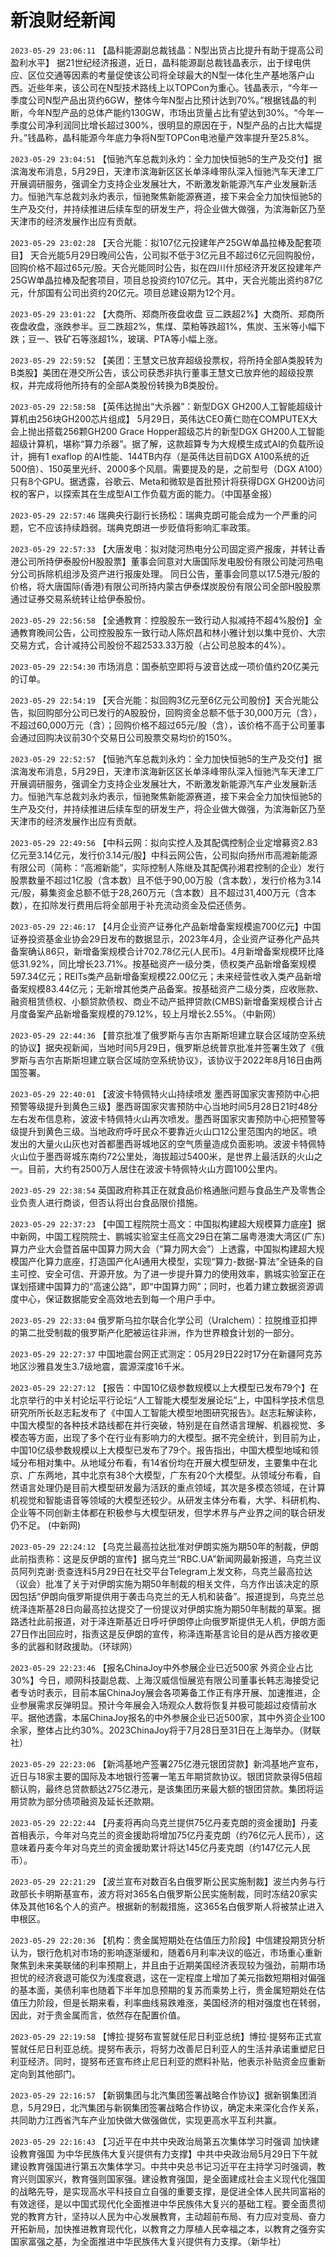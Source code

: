 # 新浪财经新闻
`2023-05-29 23:06:11` 【晶科能源副总裁钱晶：N型出货占比提升有助于提高公司盈利水平】 据21世纪经济报道，近日，晶科能源副总裁钱晶表示，出于绿电供应、区位交通等因素的考量促使该公司将全球最大的N型一体化生产基地落户山西。近些年来，该公司在N型技术路线上以TOPCon为重心。钱晶表示，“今年一季度公司N型产品出货约6GW，整体今年N型占比预计达到70%。”根据钱晶的判断，今年N型产品的总体产能约130GW，市场出货量占比有望达到30%。“今年一季度公司净利润同比增长超过300%，很明显的原因在于，N型产品的占比大幅提升。”钱晶称，晶科能源今年底力争将N型TOPCon电池量产效率提升至25.8%。

`2023-05-29 23:04:51` 【恒驰汽车总裁刘永灼：全力加快恒驰5的生产及交付】据滨海发布消息，5月29日，天津市滨海新区区长单泽峰带队深入恒驰汽车天津工厂开展调研服务，强调全力支持企业发展壮大，不断激发新能源汽车产业发展新活力。恒驰汽车总裁刘永灼表示，恒驰聚焦新能源赛道，接下来会全力加快恒驰5的生产及交付，并持续推进后续车型的研发生产，将企业做大做强，为滨海新区乃至天津市的经济发展作出应有贡献。

`2023-05-29 23:02:28` 【天合光能：拟107亿元投建年产25GW单晶拉棒及配套项目】 天合光能5月29日晚间公告，公司拟不低于3亿元且不超过6亿元回购股份，回购价格不超过65元/股。天合光能同时公告，拟在四川什邡经济开发区投建年产25GW单晶拉棒及配套项目，项目总投资约107亿元。其中，天合光能出资约87亿元，什邡国有公司出资约20亿元。项目总建设期为12个月。

`2023-05-29 23:01:22` 【大商所、郑商所夜盘收盘 豆二跌超2%】大商所、郑商所夜盘收盘，涨跌参半。豆二跌超2%，焦煤、菜粕等跌超1%，焦炭、玉米等小幅下跌；豆一、铁矿石等涨超1%，玻璃、PTA等小幅上涨。

`2023-05-29 22:59:52` 【美团：王慧文已放弃超级投票权，将所持全部A类股转为B类股】美团在港交所公告，该公司获悉非执行董事王慧文已放弃他的超级投票权，并完成将他所持有的全部A类股份转换为B类股份。

`2023-05-29 22:58:58` 【英伟达抛出“大杀器”：新型DGX GH200人工智能超级计算机由256块GH200芯片组成】 5月29日，英伟达CEO黄仁勋在COMPUTEX大会上抛出搭载256颗GH200 Grace Hopper超级芯片的新型DGX GH200人工智能超级计算机，堪称“算力杀器”。据了解，这款超算专为大规模生成式AI的负载所设计，拥有1 exaflop 的AI性能、144TB内存（是英伟达目前DGX A100系统的近500倍）、150英里光纤、2000多个风扇。需要提及的是，之前型号（DGX A100）只有8个GPU。据透露，谷歌云、Meta和微软是首批预计将获得DGX GH200访问权的客户，以探索其在生成型AI工作负载方面的能力。（中国基金报）

`2023-05-29 22:57:46` 瑞典央行副行长扬松：瑞典克朗可能会成为一个严重的问题，它不应该持续趋弱。瑞典克朗进一步贬值将影响汇率政策。

`2023-05-29 22:57:33` 【大唐发电：拟对陡河热电分公司固定资产报废，并转让香港公司所持伊泰股份H股股票】董事会同意对大唐国际发电股份有限公司陡河热电分公司拆除机组涉及资产进行报废处理。 同日公告，董事会同意以17.5港元/股的价格，将大唐国际(香港)有限公司所持内蒙古伊泰煤炭股份有限公司全部H股股票通过证券交易系统转让给伊泰股份。

`2023-05-29 22:56:58` 【全通教育：控股股东一致行动人拟减持不超4%股份】全通教育晚间公告，公司控股股东一致行动人陈炽昌和林小雅计划以集中竞价、大宗交易方式，合计减持公司股份不超2533.33万股（占公司总股本的4%）。

`2023-05-29 22:54:30` 市场消息：国泰航空即将与波音达成一项价值约20亿美元的订单。

`2023-05-29 22:54:19` 【天合光能：拟回购3亿元至6亿元公司股份】天合光能公告，拟回购部分公司已发行的A股股份，回购资金总额不低于30,000万元（含），不超过60,000万元（含）；回购价格不超过65元/股（含），该价格不高于公司董事会通过回购决议前30个交易日公司股票交易均价的150%。

`2023-05-29 22:52:57` 【恒驰汽车总裁刘永灼：全力加快恒驰5的生产及交付】据滨海发布消息，5月29日，天津市滨海新区区长单泽峰带队深入恒驰汽车天津工厂开展调研服务，强调全力支持企业发展壮大，不断激发新能源汽车产业发展新活力。恒驰汽车总裁刘永灼表示，恒驰聚焦新能源赛道，接下来会全力加快恒驰5的生产及交付，并持续推进后续车型的研发生产，将企业做大做强，为滨海新区乃至天津市的经济发展作出应有贡献。

`2023-05-29 22:49:56` 【中科云网：拟向实控人及其配偶控制企业定增募资2.83亿元至3.14亿元，发行价3.14元/股】中科云网公告，公司拟向扬州市高湘新能源有限公司（简称：“高湘新能”，实际控制人陈继及其配偶孙湘君控制的企业）发行股票数量不超过1亿股（含本数）且不低于90,00万股（含本数），发行价格为3.14元/股，募集资金总额不低于28,260万元（含本数）且不超过31,400万元（含本数），在扣除发行费用后将全部用于补充流动资金及偿还债务。

`2023-05-29 22:46:17` 【4月企业资产证券化产品新增备案规模逾700亿元】中国证券投资基金业协会29日发布的数据显示，2023年4月，企业资产证券化产品共备案确认86只，新增备案规模合计702.78亿元(人民币)。4月新增备案规模环比降低31.92%，同比增长23.71%。按基础资产一级分类，债权类产品新增备案规模597.34亿元；REITs类产品新增备案规模22.00亿元；未来经营性收入类产品新增备案规模83.44亿元；无新增其他类产品备案。按基础资产二级分类，应收账款、融资租赁债权、小额贷款债权、商业不动产抵押贷款(CMBS)新增备案规模合计占月度备案产品新增备案规模的79.12%，较上月增长2.55%。（中新网）

`2023-05-29 22:44:36` 【普京批准了俄罗斯与吉尔吉斯斯坦建立联合区域防空系统的协议】据央视新闻，当地时间5月29日，俄罗斯总统普京批准并签署生效了《俄罗斯与吉尔吉斯斯坦建立联合区域防空系统协议》，该协议于2022年8月16日由两国签署。

`2023-05-29 22:40:01`   【波波卡特佩特火山持续喷发 墨西哥国家灾害预防中心把预警等级提升到黄色三级】墨西哥国家灾害预防中心当地时间5月28日21时48分左右发布信息称，波波卡特佩特火山再次喷发。墨西哥国家灾害预防中心把预警等级提升到黄色三级。当地政府呼吁民众不要靠近火山口12公里范围内的地区。喷发出的大量火山灰也对首都墨西哥城地区的空气质量造成负面影响。波波卡特佩特火山位于墨西哥城东南约72公里处，海拔超过5400米，是世界上最活跃的火山之一。目前，大约有2500万人居住在波波卡特佩特火山方圆100公里内。

`2023-05-29 22:38:54` 英国政府称其正在就食品价格通胀问题与食品生产及零售企业负责人进行商谈，但否认将出台食品限价措施。

`2023-05-29 22:37:23` 【中国工程院院士高文：中国拟构建超大规模算力底座】据中新网，中国工程院院士、鹏城实验室主任高文29日在第二届粤港澳大湾区(广东)算力产业大会暨首届中国算力网大会（“算力网大会”）上透露，中国拟构建超大规模国产化算力底座，打造国产化AI通用大模型，实现“算力-数据-算法”全链条的自主可控、安全可信、开源开放。为了进一步提升算力的使用效率，鹏城实验室正在谋划搭建中国算力的“高速公路”，即“中国算力网”；同时，也着力建立数据资源调度中心，保证数据能安全高效地去到每一个用户手中。

`2023-05-29 22:33:04` 俄罗斯乌拉尔联合化学公司（Uralchem）：拉脱维亚扣押的第二批受制裁的俄罗斯产化肥被运往非洲，作为世界粮食计划的一部分。

`2023-05-29 22:27:37` 中国地震台网正式测定：05月29日22时17分在新疆阿克苏地区沙雅县发生3.7级地震，震源深度16千米。

`2023-05-29 22:27:12`   【报告：中国10亿级参数规模以上大模型已发布79个】在北京举行的中关村论坛平行论坛“人工智能大模型发展论坛”上，中国科学技术信息研究所所长赵志耘发布了《中国人工智能大模型地图研究报告》。赵志耘解读称，中国大模型的各种技术路线都在并行突破，特别是在自然语言理解、机器视觉、多模态等方面，出现了多个在行业有影响力的大模型。据不完全统计，到目前为止，中国10亿级参数规模以上大模型已发布了79个。报告指出，中国大模型地域和领域分布相对集中。从地域分布看，有14省份均在开展大模型研发，主要集中在北京、广东两地，其中北京有38个大模型，广东有20个大模型。从领域分布看，自然语言处理仍是目前大模型研发最为活跃的重点领域，其次是多模态领域，在计算机视觉和智能语音等领域的大模型还较少。从研发主体分布看，大学、科研机构、企业等不同创新主体都在积极参与大模型研发，但学术界与产业界之间的联合研发仍不足。 (中新网)

`2023-05-29 22:24:12` 【乌克兰最高拉达批准对伊朗实施为期50年的制裁，伊朗此前指责称：这是反伊朗的宣传】据乌克兰“RBC.UA”新闻网最新报道，乌克兰议员阿列克谢·贡查连科5月29日在社交平台Telegram上发文称，乌克兰最高拉达（议会）批准了关于对伊朗实施为期50年制裁的相关文件，乌方作出该决定的原因包括“伊朗向俄罗斯提供用于袭击乌克兰的无人机和装备”。报道提到，乌克兰总统泽连斯基28日向最高拉达提交了一份提议对伊朗实施为期50年制裁的草案。据路透社此前报道，对于泽连斯基近日呼吁伊朗停止向俄罗斯提供无人机，伊朗方面27日作出回应时，指责这是反伊朗的宣传，称泽连斯基言论目的是从西方接收更多的武器和财政援助。（环球网）

`2023-05-29 22:23:46`   【报名ChinaJoy中外参展企业已近500家 外资企业占比30%】今日，顺网科技副总裁、上海汉威信恒展览有限公司董事长韩志海接受记者专访时表示，目前本届ChinaJoy展会各项筹备工作正有序开展、加速推进，企业参展需求反弹明显。预计今年展会入场观众人数将恢复并极可能超过疫情前水平。据他透露，本届ChinaJoy报名的中外参展企业已近500家，其中外资企业100余家，整体占比约30%。2023ChinaJoy将于7月28日至31日在上海举办。（财联社）

`2023-05-29 22:23:06`   【新鸿基地产签署275亿港元银团贷款】新鸿基地产宣布，近日与18家主要的国际及本地银行签署一笔五年期贷款协议。银团贷款录得5倍超额认购，最终总贷款额达275亿港元，是该集团历来最大额的银团贷款。集团将运用贷款为部分债项融资及延长还款期。

`2023-05-29 22:22:44`   【丹麦将再向乌克兰提供75亿丹麦克朗的资金援助】丹麦首相表示，今年对乌克兰的资金援助将增加75亿丹麦克朗（约76亿元人民币），这意味着丹麦今年对乌克兰的资金援助累计将达145亿丹麦克朗（约147亿元人民币）。

`2023-05-29 22:21:29`   【波兰宣布对数百名白俄罗斯公民实施制裁】波兰内务与行政部长卡明斯基宣布，波方将对365名白俄罗斯公民实施制裁，同时冻结20家实体及其他16名个人的资产。根据新的制裁措施，这365名白俄罗斯人将被禁止进入申根区。

`2023-05-29 22:20:36` 【机构：贵金属短期处在估值压力阶段】中信建投期货分析认为，银行危机对市场的影响逐渐缓和，随着6月利率决议的临近，市场重心重新聚焦到未来美联储的利率预期上，并且由于近期美国经济表现较为强劲，前期市场担忧的经济衰退可能仅为浅度衰退，这在一定程度上增加了美元指数短期相对偏强的基本面，美债利率也随着下半年加息预期的复苏而乘势上行，贵金属短期处在估值压力阶段，但是长期来看，利率曲线易跌难涨，美国经济的相对强度也在转弱，因此，对于贵金属而言，依然存在配置价值。

`2023-05-29 22:19:58`   【博拉·提努布宣誓就任尼日利亚总统】博拉·提努布正式宣誓就任尼日利亚总统。提努布表示，将努力改善尼日利亚人的生活并承诺重塑尼日利亚经济。同时，提努布还宣布终止尼日利亚的燃料补贴，他表示补贴资金应重新定向到其他部门。

`2023-05-29 22:16:57` 【新钢集团与北汽集团签署战略合作协议】据新钢集团消息，5月29日，北汽集团与新钢集团签署战略合作协议，确定未来深化合作关系，共同助力江西省汽车产业加快做大做强做优，实现更高水平互利共赢。

`2023-05-29 22:16:43` 【习近平在中共中央政治局第五次集体学习时强调 加快建设教育强国 为中华民族伟大复兴提供有力支撑】中共中央政治局5月29日下午就建设教育强国进行第五次集体学习。中共中央总书记习近平在主持学习时强调，教育兴则国家兴，教育强则国家强。建设教育强国，是全面建成社会主义现代化强国的战略先导，是实现高水平科技自立自强的重要支撑，是促进全体人民共同富裕的有效途径，是以中国式现代化全面推进中华民族伟大复兴的基础工程。要全面贯彻党的教育方针，坚持以人民为中心发展教育，主动超前布局、有力应对变局、奋力开拓新局，加快推进教育现代化，以教育之力厚植人民幸福之本，以教育之强夯实国家富强之基，为全面推进中华民族伟大复兴提供有力支撑。（新华社）

